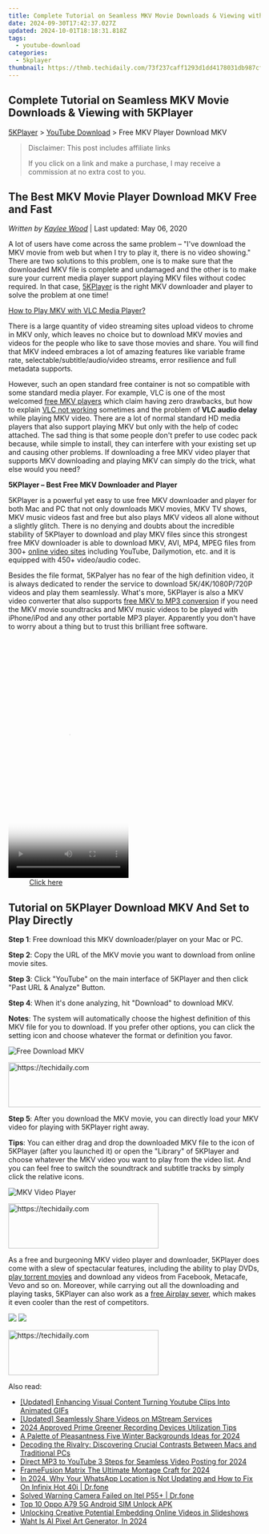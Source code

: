 ```yaml
---
title: Complete Tutorial on Seamless MKV Movie Downloads & Viewing with 5KPlayer
date: 2024-09-30T17:42:37.027Z
updated: 2024-10-01T18:18:31.818Z
tags:
  - youtube-download
categories:
  - 5kplayer
thumbnail: https://thmb.techidaily.com/73f237caff1293d1dd4178031db987cf4821ccb81a94a966ce0f48ea51b79037.jpg
---
```


## Complete Tutorial on Seamless MKV Movie Downloads & Viewing with 5KPlayer

[5KPlayer](https://tools.techidaily.com/5kplayer/products/) \> [YouTube Download](https://tools.techidaily.com/5kplayer/youtube-download/) \> Free MKV Player Download MKV

>  Disclaimer: This post includes affiliate links
>
>  If you click on a link and make a purchase, I may receive a commission at no extra cost to you.
>

## The Best MKV Movie Player Download MKV Free and Fast

 _Written by [Kaylee Wood](https://www.quora.com/profile/Amanda-Hu-21)_ | Last updated: May 06, 2020 

A lot of users have come across the same problem – "I've download the MKV movie from web but when I try to play it, there is no video showing." There are two solutions to this problem, one is to make sure that the downloaded MKV file is complete and undamaged and the other is to make sure your current media player support playing MKV files without codec required. In that case, [5KPlayer](https://tools.techidaily.com/5kplayer/products/) is the right MKV downloader and player to solve the problem at one time!

[How to Play MKV with VLC Media Player?](https://tools.techidaily.com/5kplayer/products/)

There is a large quantity of video streaming sites upload videos to chrome in MKV only, which leaves no choice but to download MKV movies and videos for the people who like to save those movies and share. You will find that MKV indeed embraces a lot of amazing features like variable frame rate, selectable/subtitle/audio/video streams, error resilience and full metadata supports.

However, such an open standard free container is not so compatible with some standard media player. For example, VLC is one of the most welcomed [free MKV players](https://tools.techidaily.com/5kplayer/video-music-player/) which claim having zero drawbacks, but how to explain [VLC not working](https://tools.techidaily.com/5kplayer/video-music-player/) sometimes and the problem of **VLC audio delay** while playing MKV video. There are a lot of normal standard HD media players that also support playing MKV but only with the help of codec attached. The sad thing is that some people don't prefer to use codec pack because, while simple to install, they can interfere with your existing set up and causing other problems. If downloading a free MKV video player that supports MKV downloading and playing MKV can simply do the trick, what else would you need?

**5KPlayer – Best Free MKV Downloader and Player**

5KPlayer is a powerful yet easy to use free MKV downloader and player for both Mac and PC that not only downloads MKV movies, MKV TV shows, MKV music videos fast and free but also plays MKV videos all alone without a slightly glitch. There is no denying and doubts about the incredible stability of 5KPlayer to download and play MKV files since this strongest free MKV downloader is able to download MKV, AVI, MP4, MPEG files from 300+ [online video sites](https://tools.techidaily.com/5kplayer/youtube-download/) including YouTube, Dailymotion, etc. and it is equipped with 450+ video/audio codec.

Besides the file format, 5KPalyer has no fear of the high definition video, it is always dedicated to render the service to download 5K/4K/1080P/720P videos and play them seamlessly. What's more, 5KPlayer is also a MKV video converter that also supports [free MKV to MP3 conversion](https://tools.techidaily.com/5kplayer/youtube-download/) if you need the MKV movie soundtracks and MKV music videos to be played with iPhone/iPod and any other portable MP3 player. Apparently you don't have to worry about a thing but to trust this brilliant free software.

<!-- affiliate ads begin -->
<span id="1770776">
					<video width="240" height="480" style="cursor:pointer"
           poster="//a.impactradius-go.com/display-clicktoplayimage/1770776.png"
           onclick="if(!this.playClicked){this.play();this.setAttribute('controls',true);this.playClicked=true;}">
	   <source src="//a.impactradius-go.com/display-ad/20702-1770776">
	   <img src="//a.impactradius-go.com/display-clicktoplayimage/1770776.png" style="border: none; height: 100%; width: 100%; object-fit: contain">
	</video>
	<div style="width:150px;text-align:center"><a href="javascript:window.open(decodeURIComponent('https%3A%2F%2Ftokenmetrics.sjv.io%2Fc%2F5597632%2F1770776%2F20702'), '_blank');void(0);">Click here</a></div>
</span>
<img height="0" width="0" src="https://imp.pxf.io/i/5597632/1770776/20702" style="position:absolute;visibility:hidden;" border="0" />
<!-- affiliate ads end -->

##  Tutorial on 5KPlayer Download MKV And Set to Play Directly

**Step 1**: Free download this MKV downloader/player on your Mac or PC. 

**Step 2**: Copy the URL of the MKV movie you want to download from online movie sites. 

**Step 3**: Click "YouTube" on the main interface of 5KPlayer and then click "Past URL & Analyze" Button.

**Step 4**: When it's done analyzing, hit "Download" to download MKV.

**Notes**: The system will automatically choose the highest definition of this MKV file for you to download. If you prefer other options, you can click the setting icon and choose whatever the format or definition you favor. 

![Free Download MKV](https://www.5kplayer.com/youtube-download/img/download-mkv-xsy-052101.jpg) 

<!-- affiliate ads begin -->
<a href="https://aligracehair.sjv.io/c/5597632/1938682/19272" target="_top" id="1938682">
  <img src="//a.impactradius-go.com/display-ad/19272-1938682" border="0" alt="https://techidaily.com" width="728" height="90"/>
</a>
<img height="0" width="0" src="https://aligracehair.sjv.io/i/5597632/1938682/19272" style="position:absolute;visibility:hidden;" border="0" />
<!-- affiliate ads end -->

**Step 5**: After you download the MKV movie, you can directly load your MKV video for playing with 5KPlayer right away. 

**Tips**: You can either drag and drop the downloaded MKV file to the icon of 5KPlayer (after you launched it) or open the "Library" of 5KPlayer and choose whatever the MKV video you want to play from the video list. And you can feel free to switch the soundtrack and subtitle tracks by simply click the relative icons. 

![MKV Video Player](https://www.5kplayer.com/youtube-download/img/download-mkv-xsy-052102.jpg) 

<!-- affiliate ads begin -->
<a href="https://wigfever.sjv.io/c/5597632/2005184/22899" target="_top" id="2005184">
  <img src="//a.impactradius-go.com/display-ad/22899-2005184" border="0" alt="https://techidaily.com" width="300" height="90"/>
</a>
<img height="0" width="0" src="https://wigfever.sjv.io/i/5597632/2005184/22899" style="position:absolute;visibility:hidden;" border="0" />
<!-- affiliate ads end -->

As a free and burgeoning MKV video player and downloader, 5KPlayer does come with a slew of spectacular features, including the ability to play DVDs, [play torrent movies](https://tools.techidaily.com/5kplayer/video-music-player/) and download any videos from Facebook, Metacafe, Vevo and so on. Moreover, while carrying out all the downloading and playing tasks, 5KPlayer can also work as a [free Airplay sever](https://tools.techidaily.com/5kplayer/airplay/), which makes it even cooler than the rest of competitors. 

[![](https://www.5kplayer.com/youtube-download/../button/freedownwhitewin.png)](https://tools.techidaily.com/5kplayer/products/) [![](https://www.5kplayer.com/youtube-download/../button/freedownbackmac.png)](https://tools.techidaily.com/5kplayer/products/)

<!-- affiliate ads begin -->
<a href="https://aligracehair.sjv.io/c/5597632/2016129/19272" target="_top" id="2016129">
  <img src="//a.impactradius-go.com/display-ad/19272-2016129" border="0" alt="https://techidaily.com" width="300" height="90"/>
</a>
<img height="0" width="0" src="https://aligracehair.sjv.io/i/5597632/2016129/19272" style="position:absolute;visibility:hidden;" border="0" />
<!-- affiliate ads end -->

<ins class="adsbygoogle"
     style="display:block"
     data-ad-format="autorelaxed"
     data-ad-client="ca-pub-7571918770474297"
     data-ad-slot="1223367746"></ins>

<ins class="adsbygoogle"
     style="display:block"
     data-ad-client="ca-pub-7571918770474297"
     data-ad-slot="8358498916"
     data-ad-format="auto"
     data-full-width-responsive="true"></ins>

<span class="atpl-alsoreadstyle">Also read:</span>
<div><ul>
<li><a href="https://youtube-video-recordings.techidaily.com/updated-enhancing-visual-content-turning-youtube-clips-into-animated-gifs/"><u>[Updated] Enhancing Visual Content Turning Youtube Clips Into Animated GIFs</u></a></li>
<li><a href="https://screen-recording.techidaily.com/updated-seamlessly-share-videos-on-mstream-services/"><u>[Updated] Seamlessly Share Videos on MStream Services</u></a></li>
<li><a href="https://screen-activity-recording.techidaily.com/2024-approved-prime-greener-recording-devices-utilization-tips/"><u>2024 Approved Prime Greener Recording Devices Utilization Tips</u></a></li>
<li><a href="https://youtube-video-recordings.techidaily.com/a-palette-of-pleasantness-five-winter-backgrounds-ideas-for-2024/"><u>A Palette of Pleasantness Five Winter Backgrounds Ideas for 2024</u></a></li>
<li><a href="https://technical-tips.techidaily.com/decoding-the-rivalry-discovering-crucial-contrasts-between-macs-and-traditional-pcs/"><u>Decoding the Rivalry: Discovering Crucial Contrasts Between Macs and Traditional PCs</u></a></li>
<li><a href="https://youtube-video-recordings.techidaily.com/direct-mp3-to-youtube-3-steps-for-seamless-video-posting-for-2024/"><u>Direct MP3 to YouTube 3 Steps for Seamless Video Posting for 2024</u></a></li>
<li><a href="https://fox-hovers.techidaily.com/framefusion-matrix-the-ultimate-montage-craft-for-2024/"><u>FrameFusion Matrix The Ultimate Montage Craft for 2024</u></a></li>
<li><a href="https://review-topics.techidaily.com/in-2024-why-your-whatsapp-location-is-not-updating-and-how-to-fix-on-infinix-hot-40i-drfone-by-drfone-virtual-android/"><u>In 2024, Why Your WhatsApp Location is Not Updating and How to Fix On Infinix Hot 40i | Dr.fone</u></a></li>
<li><a href="https://howto.techidaily.com/solved-warning-camera-failed-on-itel-p55plus-drfone-by-drfone-fix-android-problems-fix-android-problems/"><u>Solved Warning Camera Failed on Itel P55+ | Dr.fone</u></a></li>
<li><a href="https://sim-unlock.techidaily.com/top-10-oppo-a79-5g-android-sim-unlock-apk-by-drfone-android/"><u>Top 10 Oppo A79 5G Android SIM Unlock APK</u></a></li>
<li><a href="https://youtube-video-recordings.techidaily.com/unlocking-creative-potential-embedding-online-videos-in-slideshows/"><u>Unlocking Creative Potential Embedding Online Videos in Slideshows</u></a></li>
<li><a href="https://ai-topics.techidaily.com/waht-is-ai-pixel-art-generator-in-2024/"><u>Waht Is AI Pixel Art Generator, In 2024</u></a></li>
</ul></div>

